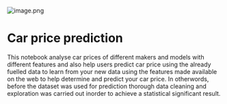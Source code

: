 

![image.png](attachment:dc4823c1-51c7-4f52-99d7-cadc8b471202.png)

# **Car price prediction**
This notebook analyse car prices of different makers and models with different features and also help users predict car price using the already fuelled data to learn from your new data using the features made available on the web to help determine and predict your car price. In otherwords, before the dataset was used for prediction thorough data cleaning and exploration was carried out inorder to achieve a statistical significant result.

